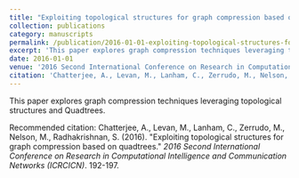 ```yaml
---
title: "Exploiting topological structures for graph compression based on quadtrees"
collection: publications
category: manuscripts
permalink: /publication/2016-01-01-exploiting-topological-structures-for-graph-compression-based-on-quadtrees
excerpt: 'This paper explores graph compression techniques leveraging topological structures and Quadtrees.'
date: 2016-01-01
venue: '2016 Second International Conference on Research in Computational Intelligence and Communication Networks (ICRCICN)'
citation: 'Chatterjee, A., Levan, M., Lanham, C., Zerrudo, M., Nelson, M., Radhakrishnan, S. (2016). &quot;Exploiting topological structures for graph compression based on quadtrees.&quot; <i>2016 Second International Conference on Research in Computational Intelligence and Communication Networks (ICRCICN)</i>. 192-197.'
---
```

This paper explores graph compression techniques leveraging topological structures and Quadtrees.

Recommended citation: Chatterjee, A., Levan, M., Lanham, C., Zerrudo, M., Nelson, M., Radhakrishnan, S. (2016). "Exploiting topological structures for graph compression based on quadtrees." <i>2016 Second International Conference on Research in Computational Intelligence and Communication Networks (ICRCICN)</i>. 192-197.